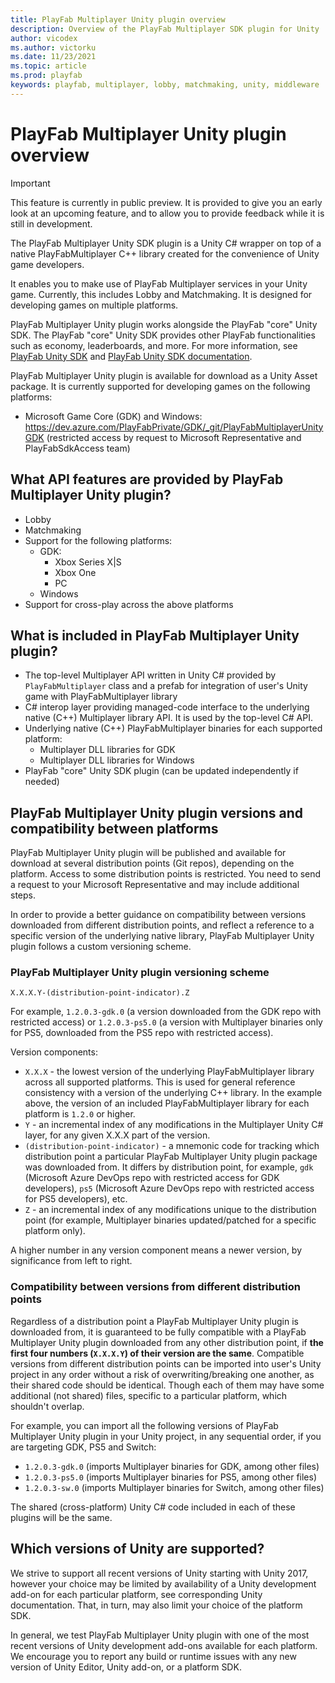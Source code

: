 ```yaml
---
title: PlayFab Multiplayer Unity plugin overview
description: Overview of the PlayFab Multiplayer SDK plugin for Unity
author: vicodex
ms.author: victorku
ms.date: 11/23/2021
ms.topic: article
ms.prod: playfab
keywords: playfab, multiplayer, lobby, matchmaking, unity, middleware
---
```


# PlayFab Multiplayer Unity plugin overview

> [!IMPORTANT]
> This feature is currently in public preview. It is provided to give you an early look at an upcoming feature, and to allow you to provide feedback while it is still in development. 

The PlayFab Multiplayer Unity SDK plugin is a Unity C# wrapper on top of a native PlayFabMultiplayer C++ library created for the convenience of Unity game developers.

It enables you to make use of PlayFab Multiplayer services in your Unity game. Currently, this includes Lobby and Matchmaking. It is designed for developing games on multiple platforms.

PlayFab Multiplayer Unity plugin works alongside the PlayFab "core" Unity SDK. The PlayFab "core" Unity SDK provides other PlayFab functionalities such as economy, leaderboards, and more. For more information, see [PlayFab Unity SDK](https://github.com/PlayFab/UnitySDK) and [PlayFab Unity SDK documentation](https://docs.microsoft.com/gaming/playfab/sdks/unity3d/).

PlayFab Multiplayer Unity plugin is available for download as a Unity Asset package. It is currently supported for developing games on the following platforms:

- Microsoft Game Core (GDK) and Windows: <https://dev.azure.com/PlayFabPrivate/GDK/_git/PlayFabMultiplayerUnityGDK> (restricted access by request to Microsoft Representative and PlayFabSdkAccess team)

## What API features are provided by PlayFab Multiplayer Unity plugin?

- Lobby
- Matchmaking
- Support for the following platforms:
  - GDK:
    - Xbox Series X|S
    - Xbox One
    - PC
  - Windows
- Support for cross-play across the above platforms

## What is included in PlayFab Multiplayer Unity plugin?

- The top-level Multiplayer API written in Unity C# provided by `PlayFabMultiplayer` class and a prefab for integration of user's Unity game with PlayFabMultiplayer library
- C# interop layer providing managed-code interface to the underlying native (C++) Multiplayer library API. It is used by the top-level C# API.
- Underlying native (C++) PlayFabMultiplayer binaries for each supported platform:
  - Multiplayer DLL libraries for GDK
  - Multiplayer DLL libraries for Windows
- PlayFab "core" Unity SDK plugin (can be updated independently if needed)

## PlayFab Multiplayer Unity plugin versions and compatibility between platforms

PlayFab Multiplayer Unity plugin will be published and available for download at several distribution points (Git repos), depending on the platform. Access to some distribution points is restricted. You need to send a request to your Microsoft Representative and may include additional steps.

In order to provide a better guidance on compatibility between versions downloaded from different distribution points, and reflect a reference to a specific version of the underlying native library, PlayFab Multiplayer Unity plugin follows a custom versioning scheme.

### PlayFab Multiplayer Unity plugin versioning scheme

```
X.X.X.Y-(distribution-point-indicator).Z
```

For example, `1.2.0.3-gdk.0` (a version downloaded from the GDK repo with restricted access) or `1.2.0.3-ps5.0` (a version with Multiplayer binaries only for PS5, downloaded from the PS5 repo with restricted access).

Version components:

- `X.X.X` - the lowest version of the underlying PlayFabMultiplayer library across all supported platforms. This is used for general reference consistency with a version of the underlying C++ library. In the example above, the version of an included PlayFabMultiplayer library for each platform is `1.2.0` or higher.
- `Y` - an incremental index of any modifications in the Multiplayer Unity C# layer, for any given X.X.X part of the version.
- `(distribution-point-indicator)` - a mnemonic code for tracking which distribution point a particular PlayFab Multiplayer Unity plugin package was downloaded from. It differs by distribution point, for example, `gdk` (Microsoft Azure DevOps repo with restricted access for GDK developers), `ps5` (Microsoft Azure DevOps repo with restricted access for PS5 developers), etc.
- `Z` - an incremental index of any modifications unique to the distribution point (for example, Multiplayer binaries updated/patched for a specific platform only).

A higher number in any version component means a newer version, by significance from left to right.

### Compatibility between versions from different distribution points

Regardless of a distribution point a PlayFab Multiplayer Unity plugin is downloaded from, it is guaranteed to be fully compatible with a PlayFab Multiplayer Unity plugin downloaded from any other distribution point, if **the first four numbers (`X.X.X.Y`) of their version are the same**. Compatible versions from different distribution points can be imported into user's Unity project in any order without a risk of overwriting/breaking one another, as their shared code should be identical. Though each of them may have some additional (not shared) files, specific to a particular platform, which shouldn't overlap.

For example, you can import all the following versions of PlayFab Multiplayer Unity plugin in your Unity project, in any sequential order, if you are targeting GDK, PS5 and Switch:

- `1.2.0.3-gdk.0` (imports Multiplayer binaries for GDK, among other files)
- `1.2.0.3-ps5.0` (imports Multiplayer binaries for PS5, among other files)
- `1.2.0.3-sw.0` (imports Multiplayer binaries for Switch, among other files)

The shared (cross-platform) Unity C# code included in each of these plugins will be the same.

## Which versions of Unity are supported?

We strive to support all recent versions of Unity starting with Unity 2017, however your choice may be limited by availability of a Unity development add-on for each particular platform, see corresponding Unity documentation. That, in turn, may also limit your choice of the platform SDK.

In general, we test PlayFab Multiplayer Unity plugin with one of the most recent versions of Unity development add-ons available for each platform. We encourage you to report any build or runtime issues with any new version of Unity Editor, Unity add-on, or a platform SDK.
